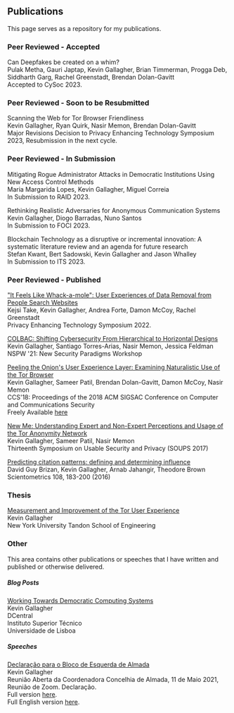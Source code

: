 ## Publications

This page serves as a repository for my publications.

### Peer Reviewed - Accepted

Can Deepfakes be created on a whim?\
Pulak Metha, Gauri Japtap, Kevin Gallagher, Brian Timmerman, Progga Deb,
Siddharth Garg, Rachel Greenstadt, Brendan Dolan-Gavitt\
Accepted to CySoc 2023.

### Peer Reviewed - Soon to be Resubmitted

Scanning the Web for Tor Browser Friendliness\
Kevin Gallagher, Ryan Quirk, Nasir Memon, Brendan Dolan-Gavitt\
Major Revisions Decision to Privacy Enhancing Technology Symposium 2023,
Resubmission in the next cycle.


### Peer Reviewed - In Submission

<!--TorK: Hardening Tor against Traffic Correlation Attacks with  K-Anonymity\
Vitor Nunes, José Brás, Diogo Barradas, Kevin Gallagher, Nuno Santos\
In Submission to USENIX Security '23.-->

<!--Studying the Online Deepfake Creation Community\
Brian Timmerman, Pulak Mehta, Progga Debb, Kevin Gallagher,
Brendan Dolan-Gavitt, Damon McCoy, Siddharth Garg, Rachel Greenstadt\
In Submission to CySoc 2023.-->

Mitigating Rogue Administrator Attacks in Democratic Institutions Using New
Access Control Methods\
Maria Margarida Lopes, Kevin Gallagher, Miguel Correia\
In Submission to RAID 2023.

Rethinking Realistic Adversaries for Anonymous Communication Systems\
Kevin Gallagher, Diogo Barradas, Nuno Santos\
In Submission to FOCI 2023.

Blockchain Technology as a disruptive or incremental innovation: A systematic 
literature review and an agenda for future research\
Stefan Kwant, Bert Sadowski, Kevin Gallagher and Jason Whalley\
In Submission to ITS 2023.

<!--An Adversarial Analysis of Affective Cue-Based Deepfake Detection\
Brian Timmerman, Kevin Gallagher, Pulak Mehta, Damon McCoy, Siddharth Garg,
Brendan Dolan-Gavitt, Rachel Greenstadt\
In Submission to SaTML '23.-->

### Peer Reviewed - Published

["It Feels Like Whack-a-mole": User Experiences of Data Removal from People Search Websites](https://petsymposium.org/2022/files/papers/issue3/popets-2022-0067.pdf)\
Kejsi Take, Kevin Gallagher, Andrea Forte, Damon McCoy, Rachel Greenstadt\
Privacy Enhancing Technology Symposium 2022.

[COLBAC: Shifting Cybersecurity From Hierarchical to Horizontal Designs](https://dl.acm.org/doi/10.1145/3498891.3498903)\
Kevin Gallagher, Santiago Torres-Arias, Nasir Memon, Jessica Feldman\
NSPW '21: New Security Paradigms Workshop

[Peeling the Onion's User Experience Layer: Examining Naturalistic Use of the Tor Browser](https://dl.acm.org/doi/abs/10.1145/3243734.3243803)\
Kevin Gallagher, Sameer Patil, Brendan Dolan-Gavitt, Damon McCoy, Nasir Memon\
CCS'18: Proceedings of the 2018 ACM SIGSAC Conference on Computer and Communications Security\
Freely Available [here](https://damonmccoy.com/papers/GallagherCCS2018.pdf)

[New Me: Understanding Expert and Non-Expert Perceptions and Usage of the Tor Anonymity Network](https://www.usenix.org/conference/soups2017/technical-sessions/presentation/gallagher)\
Kevin Gallagher, Sameer Patil, Nasir Memon\
Thirteenth Symposium on Usable Security and Privacy (SOUPS 2017)

[Predicting citation patterns: defining and determining influence](https://link.springer.com/article/10.1007/s11192-016-1950-1)\
David Guy Brizan, Kevin Gallagher, Arnab Jahangir, Theodore Brown\
Scientometrics 108, 183-200 (2016)

### Thesis

[Measurement and Improvement of the Tor User Experience](https://search.proquest.com/openview/160e0d08939b96e2a4d7b49247c3bbbd/)\
Kevin Gallagher\
New York University Tandon School of Engineering

<!--### Arxiv-->

### Other

This area contains other publications or speeches that I have written and
published or otherwise delivered.

##### Blog Posts
[Working Towards Democratic Computing Systems](https://dcentral-lab.org/working-towards-democratic-computing-systems/)\
Kevin Gallagher\
DCentral\
Instituto Superior Técnico\
Universidade de Lisboa

##### Speeches

[Declaração para o Bloco de Esquerda de Almada](/assets/speeches/MessageForBE-SHORT.pdf)\
Kevin Gallagher\
Reunião Aberta da Coordenadora Concelhia de Almada, 11 de Maio 2021,\
Reunião de Zoom. Declaração.\
Full version [here](/assets/speeches/MessageForBE-FULL.pdf).\
Full English version [here](/assets/speeches/MessageForBE-EN.pdf).
